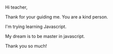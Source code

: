 Hi teacher,

Thank for your guiding me. You are a kind person.

I'm trying learning Javascript.

My dream is to be master in javascript.

Thank you so much!
